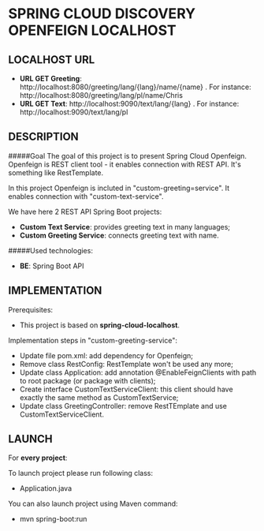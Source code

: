 SPRING CLOUD DISCOVERY OPENFEIGN LOCALHOST
==========================================


LOCALHOST URL
-------------

* **URL GET Greeting**: http://localhost:8080/greeting/lang/{lang}/name/{name} . For instance: http://localhost:8080/greeting/lang/pl/name/Chris 
* **URL GET Text**: http://localhost:9090/text/lang/{lang} . For instance: http://localhost:9090/text/lang/pl


DESCRIPTION
-----------

#####Goal
The goal of this project is to present Spring Cloud Openfeign. Openfeign is REST client tool - it enables connection with REST API.
It's something like RestTemplate.

In this project Openfeign is incluted in "custom-greeting=service". It enables connection with "custom-text-service".

We have here 2 REST API Spring Boot projects:
* **Custom Text Service**: provides greeting text in many languages;
* **Custom Greeting Service**: connects greeting text with name.

#####Used technologies:
* **BE**: Spring Boot API


IMPLEMENTATION
--------------

Prerequisites:
* This project is based on **spring-cloud-localhost**.

Implementation steps in "custom-greeting-service":
* Update file pom.xml: add dependency for Openfeign;
* Remove class RestConfig: RestTemplate won't be used any more;
* Update class Application: add annotation @EnableFeignClients with path to root package (or package with clients);
* Create interface CustomTextServiceClient: this client should have exactly the same method as CustomTextService;
* Update class GreetingController: remove RestTEmplate and use CustomTextServiceClient.
  

LAUNCH
------

For **every project**:

To launch project please run following class: 
* Application.java

You can also launch project using Maven command:
* mvn spring-boot:run